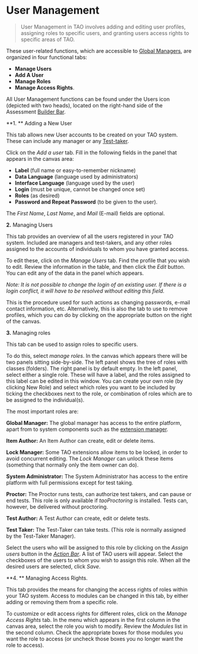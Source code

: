 <!--
created_at: 2016-12-15
authors:         
    - "Catherine Pease"
--> 

# User Management

>User Management in TAO involves adding and editing user profiles, assigning roles to specific users, and granting users access rights to specific areas of TAO.
 

These user-related functions, which are accessible to [Global Managers](../appendix/glossary.md#global-manager), are organized in four functional tabs: 

- **Manage Users**
- **Add A User**
- **Manage Roles**
- **Manage Access Rights**. 


All User Management functions can be found under the Users icon (depicted with two heads), located on the right-hand side of the Assessment [Builder Bar](../appendix/glossary.md#builder_bar). 


**1. ** Adding a New User

This tab allows new User accounts to be created on your TAO system. These can include any manager or any [Test-taker](../appendix/glossary.md#test-taker).

Click on the *Add a user* tab. Fill in the following fields in the panel that appears in the canvas area: 

- **Label** (full name or easy-to-remember nickname)
- **Data Language** (language used by administrators)
- **Interface Language** (language used by the user)
- **Login** (must be unique, cannot be changed once set)
- **Roles** (as desired) 
- **Password and Repeat Password** (to be given to the user). 
 
The *First Name*, *Last Name*, and *Mail* (E-mail) fields are optional.

**2.** Managing Users

This tab provides an overview of all the users registered in your TAO system. Included are managers and test-takers, and any other roles assigned to the accounts of individuals to whom you have granted access.

To edit these, click on the *Manage Users* tab. Find the profile that you wish to edit. Review the information in the table, and then click the *Edit* button. You can edit any of the data in the panel which appears.

*Note: It is not possible to change the login of an existing user. If there is a login conflict, it will have to be resolved without editing this field.*

This is the procedure used for such actions as changing passwords, e-mail contact information, etc. Alternatively, this is also the tab to use to remove profiles, which you can do by clicking on the appropriate button on the right of the canvas.

**3.** Managing roles

This tab can be used to assign roles to specific users. 

To do this, select *manage roles*. In the canvas which appears there will be two panels sitting side-by-side. The left panel shows the tree of roles with classes (folders). The right panel is by default empty. In the left panel, select either a single role. These will have a label, and the roles assigned to this label can be edited in this window. You can create your own role (by clicking New Role) and select which roles you want to be included by ticking the checkboxes next to the  role, or combination of roles which are to be assigned to the individual(s). 

The most important roles are:

**Global Manager:** The global manager has access to the entire platform, apart from to system components such as the [extension manager](../appendix/glossary.md#extensions-manager).

**Item Author:** An Item Author can create, edit or delete items.

**Lock Manager:** Some TAO extensions allow items to be locked, in order to avoid concurrent editing. The *Lock Manager* can unlock these items (something that normally only the item owner can do).

**System Administrator:** The System Administrator has access to the entire platform with full permissions except for test taking.

**Proctor:** The Proctor runs tests, can authorize test takers, and can pause or end tests. This role is only available if *taoProctoring* is installed. Tests can, however, be delivered without proctoring.

**Test Author:** A Test Author can create, edit or delete tests.

**Test Taker:** The Test-Taker can take tests. (This role is normally assigned by the Test-Taker Manager).

Select the users who will be assigned to this role by clicking on the *Assign users* button in the *[Action Bar](../appendix/glossary.md#action-bar)*. A list of TAO users will appear. Select the checkboxes of the users to whom you wish to assign this role. When all the desired users are selected, click *Save*.


**4. ** Managing Access Rights.

This tab provides the means for changing the access rights of roles within your TAO system. Access to modules can be changed in this tab, by either adding or removing them from a specific role.

To customize or edit access rights for different roles, click on the *Manage Access Rights* tab. In the menu which appears in the first column in the canvas area, select the role you wish to modify. Review the *Modules* list in the second column. Check the appropriate boxes for those modules you want the role to access (or uncheck those boxes you no longer want the role to access). 
